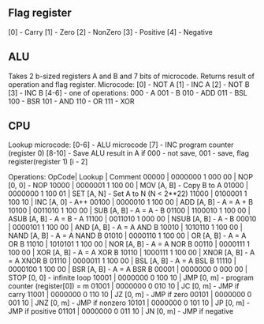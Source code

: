 ## Flag register
[0] - Carry
[1] - Zero
[2] - NonZero
[3] - Positive
[4] - Negative

## ALU
Takes 2 b-sized registers A and B and 7 bits of microcode. Returns result of operation and flag register.
Microcode:
[0] - NOT A
[1] - INC A
[2] - NOT B
[3] - INC B
[4-6] - one of operations:
000 - A
001 - B
010 - ADD
011 - BSL
100 - BSR
101 - AND
110 - OR
111 - XOR

## CPU
Lookup microcode:
[0-6] - ALU microcode
[7] - INC program counter (register 0)
[8-10] - Save ALU result in A if 000 - not save, 001 - save, flag register(register 1) [i - 2]

Operations:
OpCode| Lookup           | Comment
00000 | 0000000 1 000 00 | NOP  [0, 0] - NOP
10000 | 0000001 1 100 00 | MOV  [A, B] - Copy B to A
01000 | 0000000 1 100 01 | SET  [A, N] - Set A to N (N < 2**22)
11000 | 0100001 1 100 10 | INC  [A, 0] - A++
00100 | 0000010 1 100 00 | ADD  [A, B] - A = A + B
10100 | 0011010 1 100 00 | SUB  [A, B] - A = A - B
01100 | 1100010 1 100 00 | ASUB [A, B] - A = B - A
11100 | 0011010 1 000 00 | NSUB [A, B] - A - B
00010 | 0000101 1 100 00 | AND  [A, B] - A = A AND B
10010 | 1010110 1 100 00 | NAND [A, B] - A = A NAND B
01010 | 0000110 1 100 00 | OR   [A, B] - A = A OR B
11010 | 1010101 1 100 00 | NOR  [A, B] - A = A NOR B
00110 | 0000111 1 100 00 | XOR  [A, B] - A = A XOR B
10110 | 1000111 1 100 00 | XNOR [A, B] - A = A XNOR B
01110 | 0000011 1 100 00 | BSL  [A, B] - A = A BSL B
11110 | 0000100 1 100 00 | BSR  [A, B] - A = A BSR B
00001 | 0000000 0 000 00 | STOP [0, 0] - infinite loop
10001 | 0000000 0 100 10 | JMP  [0, m] - program counter (register[0]) = m
01001 | 0000000 0 010 10 | JC   [0, m] - JMP if carry
11001 | 0000000 0 110 10 | JZ   [0, m] - JMP if zero
00101 | 0000000 0 001 10 | JNZ  [0, m] - JMP if nonzero
10101 | 0000000 0 101 10 | JP   [0, m] - JMP if positive
01101 | 0000000 0 011 10 | JN   [0, m] - JMP if negative
